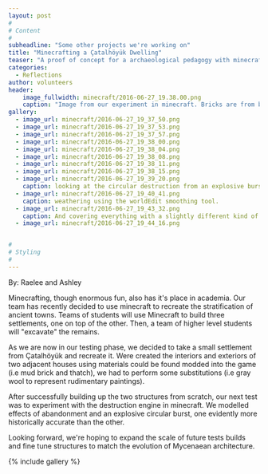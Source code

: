 ```yaml
---
layout: post
#
# Content
#
subheadline: "Some other projects we're working on"
title: "Minecrafting a Çatalhöyük Dwelling"
teaser: "A proof of concept for a archaeological pedagogy with minecraft"
categories:
  - Reflections
author: volunteers
header:
    image_fullwidth: minecraft/2016-06-27_19.38.00.png
    caption: "Image from our experiment in minecraft. Bricks are from biomes o' plenty. Thatch from Botania. Background structures from completely unrelated experiments."
gallery:
  - image_url: minecraft/2016-06-27_19_37_50.png
  - image_url: minecraft/2016-06-27_19_37_53.png    
  - image_url: minecraft/2016-06-27_19_37_57.png      
  - image_url: minecraft/2016-06-27_19_38_00.png        
  - image_url: minecraft/2016-06-27_19_38_04.png          
  - image_url: minecraft/2016-06-27_19_38_08.png          
  - image_url: minecraft/2016-06-27_19_38_11.png    
  - image_url: minecraft/2016-06-27_19_38_15.png                
  - image_url: minecraft/2016-06-27_19_39_20.png          
    caption: looking at the circular destruction from an explosive burst. 
  - image_url: minecraft/2016-06-27_19_40_41.png              
    caption: weathering using the worldEdit smoothing tool. 
  - image_url: minecraft/2016-06-27_19_43_32.png              
    caption: And covering everything with a slightly different kind of loamy dirt. 
  - image_url: minecraft/2016-06-27_19_44_16.png              


#
# Styling
#
---
```

By: Raelee and Ashley

Minecrafting, though enormous fun, also has it's place in academia. Our team has recently decided to use minecraft to recreate the stratification of ancient towns. Teams of students will use Minecraft to build three settlements, one on top of the other. Then, a team of higher level students will "excavate" the remains. 

As we are now in our testing phase, we decided to take a small settlement from Çatalhöyük and recreate it. Were created the interiors and exteriors of two adjacent houses using materials could be found modded into the game (i.e mud brick and thatch), we had to perform some substitutions (i.e gray wool to represent rudimentary paintings). 

After successfully building up the two structures from scratch, our next test was to experiment with the destruction engine in minecraft. We modelled effects of abandonment and an explosive circular burst, one evidently more historically accurate than the other. 

Looking forward, we're hoping to expand the scale of future tests builds and fine tune structures to match the evolution of Mycenaean architecture.

{% include gallery %}


